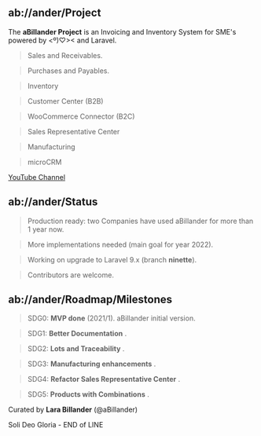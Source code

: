 ## ab://ander/Project

The **aBillander Project** is an Invoicing and Inventory System for SME's powered by  <º)♡><  and  Laravel.

> Sales and Receivables.

> Purchases and Payables.

> Inventory

> Customer Center (B2B)

> WooCommerce Connector (B2C)

> Sales Representative Center

> Manufacturing

> microCRM

[YouTube Channel](https://www.youtube.com/channel/UCTv7x_i1qiBWZkQsrE8Y6vA/videos)


## ab://ander/Status

> Production ready: two Companies have used aBillander for more than 1 year now.

> More implementations needed (main goal for year 2022).

> Working on upgrade to Laravel 9.x (branch **ninette**).

> Contributors are welcome.


## ab://ander/Roadmap/Milestones

> SDG0: **MVP done** (2021/1). aBillander initial version.

> SDG1: **Better Documentation** .

> SDG2: **Lots and Traceability** .

> SDG3: **Manufacturing enhancements** .

> SDG4: **Refactor Sales Representative Center** .

> SDG5: **Products with Combinations** .


Curated by **Lara Billander** (@aBillander)

Soli Deo Gloria - END of LINE


